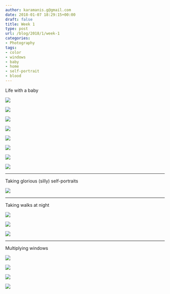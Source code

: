 ```yaml
---
author: karamanis.g@gmail.com
date: 2018-01-07 18:29:15+00:00
draft: false
title: Week 1
type: post
url: /blog/2018/1/week-1
categories:
- Photography
tags:
- color
- windows
- baby
- home
- self-portrait
- blood
---
```


Life with a baby



  
   ![](https://images.squarespace-cdn.com/content/v1/4f3f61bae4b063b909445965/1515349033575-IY1QZ6V0PZJFMQJ1BXYO/ke17ZwdGBToddI8pDm48kHo--rZAtjkMfPgR58fFHbMUqsxRUqqbr1mOJYKfIPR7LoDQ9mXPOjoJoqy81S2I8N_N4V1vUb5AoIIIbLZhVYy7Mythp_T-mtop-vrsUOmeInPi9iDjx9w8K4ZfjXt2dga9huXy_-eg2Uwm5FzGGefrs4yBUG-wX8hl2-c_hpa0bSexTd1-frD7527z4SM9QQ/20171231-DSCF6674.jpg?format=original)

  

  
   ![](https://images.squarespace-cdn.com/content/v1/4f3f61bae4b063b909445965/1515349059352-4KVYO58MESB7RTPARMW7/ke17ZwdGBToddI8pDm48kC-1WaDuEJn03HRd8JSHdVR7gQa3H78H3Y0txjaiv_0fDoOvxcdMmMKkDsyUqMSsMWxHk725yiiHCCLfrh8O1z5QHyNOqBUUEtDDsRWrJLTmzUsryC7riGV7bTeYhg5SegUu_PX4D0A1l7vbeB16yANeTY_2EJ-nyp4DtEzWP91P/IMG_3634.jpg?format=original)

  

  
   ![](https://images.squarespace-cdn.com/content/v1/4f3f61bae4b063b909445965/1515349034711-FFG7ODXXYJ76BNT6U3EM/ke17ZwdGBToddI8pDm48kFWxnDtCdRm2WA9rXcwtIYR7gQa3H78H3Y0txjaiv_0fDoOvxcdMmMKkDsyUqMSsMWxHk725yiiHCCLfrh8O1z5QPOohDIaIeljMHgDF5CVlOqpeNLcJ80NK65_fV7S1UcTSrQkGwCGRqSxozz07hWZrYGYYH8sg4qn8Lpf9k1pYMHPsat2_S1jaQY3SwdyaXg/20171231-DSCF6683.jpg?format=original)

  

  
   ![](https://images.squarespace-cdn.com/content/v1/4f3f61bae4b063b909445965/1515349038164-SYGJPFV17MIAK147X65G/ke17ZwdGBToddI8pDm48kFWxnDtCdRm2WA9rXcwtIYR7gQa3H78H3Y0txjaiv_0fDoOvxcdMmMKkDsyUqMSsMWxHk725yiiHCCLfrh8O1z5QPOohDIaIeljMHgDF5CVlOqpeNLcJ80NK65_fV7S1UcTSrQkGwCGRqSxozz07hWZrYGYYH8sg4qn8Lpf9k1pYMHPsat2_S1jaQY3SwdyaXg/20171231-DSCF6689.jpg?format=original)

  

  
   ![](https://images.squarespace-cdn.com/content/v1/4f3f61bae4b063b909445965/1515349043268-ZU56WSI56C38Q4H0UYQZ/ke17ZwdGBToddI8pDm48kFWxnDtCdRm2WA9rXcwtIYR7gQa3H78H3Y0txjaiv_0fDoOvxcdMmMKkDsyUqMSsMWxHk725yiiHCCLfrh8O1z5QPOohDIaIeljMHgDF5CVlOqpeNLcJ80NK65_fV7S1UcTSrQkGwCGRqSxozz07hWZrYGYYH8sg4qn8Lpf9k1pYMHPsat2_S1jaQY3SwdyaXg/20171231-DSCF6690.jpg?format=original)

  

  
   ![](https://images.squarespace-cdn.com/content/v1/4f3f61bae4b063b909445965/1515349039478-FQG4F9ACSWM3KLDAHJ6Q/ke17ZwdGBToddI8pDm48kFWxnDtCdRm2WA9rXcwtIYR7gQa3H78H3Y0txjaiv_0fDoOvxcdMmMKkDsyUqMSsMWxHk725yiiHCCLfrh8O1z5QPOohDIaIeljMHgDF5CVlOqpeNLcJ80NK65_fV7S1UcTSrQkGwCGRqSxozz07hWZrYGYYH8sg4qn8Lpf9k1pYMHPsat2_S1jaQY3SwdyaXg/20180105-DSCF6707.jpg?format=original)

  

  
   ![](https://images.squarespace-cdn.com/content/v1/4f3f61bae4b063b909445965/1515349058529-JF06LL07OMQB9Z3QJJ5P/ke17ZwdGBToddI8pDm48kLSERMgCVymnItqhne5EfYV7gQa3H78H3Y0txjaiv_0fDoOvxcdMmMKkDsyUqMSsMWxHk725yiiHCCLfrh8O1z5QHyNOqBUUEtDDsRWrJLTmMCg6RGY8TrcVSOIk4QoDPnvjthEs8TAhVmYN7i_-QaEW7L_Q40KNxq4S2FLq3V0y/IMG_3632.jpg?format=original)

  

  
   ![](https://images.squarespace-cdn.com/content/v1/4f3f61bae4b063b909445965/1515349265449-P1KELTMMI38YSWAL14Z3/ke17ZwdGBToddI8pDm48kNu93_l1Rc0JoXikXAEKHf17gQa3H78H3Y0txjaiv_0fDoOvxcdMmMKkDsyUqMSsMWxHk725yiiHCCLfrh8O1z5QHyNOqBUUEtDDsRWrJLTmDJyaVitQ06bkWUY0OMxkmN-bdz7wg8la12Me-ub45vBE5029s6uMXtkNCzVgxK8m/20171231-DSCF6697.jpg?format=original)

  



* * *

Taking glorious (silly) self-portraits



  
   ![](https://images.squarespace-cdn.com/content/v1/4f3f61bae4b063b909445965/1515349418631-G1YVX16DFJ4NT19G4Y1T/ke17ZwdGBToddI8pDm48kNu93_l1Rc0JoXikXAEKHf17gQa3H78H3Y0txjaiv_0fDoOvxcdMmMKkDsyUqMSsMWxHk725yiiHCCLfrh8O1z5QHyNOqBUUEtDDsRWrJLTmDJyaVitQ06bkWUY0OMxkmN-bdz7wg8la12Me-ub45vBE5029s6uMXtkNCzVgxK8m/20180105-DSCF6730.jpg?format=original)

  



* * *

Taking walks at night



  
   ![](https://images.squarespace-cdn.com/content/v1/4f3f61bae4b063b909445965/1515349531150-1G1WTEQCKFSZO74HIMQK/ke17ZwdGBToddI8pDm48kF2uiKlfX646oCrDYppINH17gQa3H78H3Y0txjaiv_0fDoOvxcdMmMKkDsyUqMSsMWxHk725yiiHCCLfrh8O1z5QPOohDIaIeljMHgDF5CVlOqpeNLcJ80NK65_fV7S1UessvHKFAMVwUedc1PkIEnS44f9ifAjbc-MdcWJKfjjfcomz19-brHpUIhE0EA2opw/IMG_3595.jpg?format=original)

  

  
   ![](https://images.squarespace-cdn.com/content/v1/4f3f61bae4b063b909445965/1515349552038-KBPGR7CVTBLH1J2X22GE/ke17ZwdGBToddI8pDm48kLSERMgCVymnItqhne5EfYV7gQa3H78H3Y0txjaiv_0fDoOvxcdMmMKkDsyUqMSsMWxHk725yiiHCCLfrh8O1z5QHyNOqBUUEtDDsRWrJLTmMCg6RGY8TrcVSOIk4QoDPnvjthEs8TAhVmYN7i_-QaEW7L_Q40KNxq4S2FLq3V0y/IMG_3614.jpg?format=original)

  

  
   ![](https://images.squarespace-cdn.com/content/v1/4f3f61bae4b063b909445965/1515349530966-TD1P2QOT3EQU8XDOGH92/ke17ZwdGBToddI8pDm48kF2uiKlfX646oCrDYppINH17gQa3H78H3Y0txjaiv_0fDoOvxcdMmMKkDsyUqMSsMWxHk725yiiHCCLfrh8O1z5QPOohDIaIeljMHgDF5CVlOqpeNLcJ80NK65_fV7S1UessvHKFAMVwUedc1PkIEnS44f9ifAjbc-MdcWJKfjjfcomz19-brHpUIhE0EA2opw/IMG_3593.jpg?format=original)

  



* * *

Multiplying windows



  
   ![](https://images.squarespace-cdn.com/content/v1/4f3f61bae4b063b909445965/1515349622977-Y6UZD24Y0QO171STUU0M/ke17ZwdGBToddI8pDm48kLSERMgCVymnItqhne5EfYV7gQa3H78H3Y0txjaiv_0fDoOvxcdMmMKkDsyUqMSsMWxHk725yiiHCCLfrh8O1z5QHyNOqBUUEtDDsRWrJLTmMCg6RGY8TrcVSOIk4QoDPnvjthEs8TAhVmYN7i_-QaEW7L_Q40KNxq4S2FLq3V0y/IMG_3625.jpg?format=original)

  

  
   ![](https://images.squarespace-cdn.com/content/v1/4f3f61bae4b063b909445965/1515349623973-H4PDOOPK0N94QYB7PXQ7/ke17ZwdGBToddI8pDm48kLSERMgCVymnItqhne5EfYV7gQa3H78H3Y0txjaiv_0fDoOvxcdMmMKkDsyUqMSsMWxHk725yiiHCCLfrh8O1z5QHyNOqBUUEtDDsRWrJLTmMCg6RGY8TrcVSOIk4QoDPnvjthEs8TAhVmYN7i_-QaEW7L_Q40KNxq4S2FLq3V0y/IMG_3626.jpg?format=original)

  

  
   ![](https://images.squarespace-cdn.com/content/v1/4f3f61bae4b063b909445965/1515349628819-WOK3D5Y3Y8YX84BJ428C/ke17ZwdGBToddI8pDm48kLSERMgCVymnItqhne5EfYV7gQa3H78H3Y0txjaiv_0fDoOvxcdMmMKkDsyUqMSsMWxHk725yiiHCCLfrh8O1z5QHyNOqBUUEtDDsRWrJLTmMCg6RGY8TrcVSOIk4QoDPnvjthEs8TAhVmYN7i_-QaEW7L_Q40KNxq4S2FLq3V0y/IMG_3628.jpg?format=original)

  

  
   ![](https://images.squarespace-cdn.com/content/v1/4f3f61bae4b063b909445965/1515349629802-NJOLU4HZFL5HOVCXUQ89/ke17ZwdGBToddI8pDm48kC-1WaDuEJn03HRd8JSHdVR7gQa3H78H3Y0txjaiv_0fDoOvxcdMmMKkDsyUqMSsMWxHk725yiiHCCLfrh8O1z5QHyNOqBUUEtDDsRWrJLTmzUsryC7riGV7bTeYhg5SegUu_PX4D0A1l7vbeB16yANeTY_2EJ-nyp4DtEzWP91P/IMG_3630.jpg?format=original)

  


